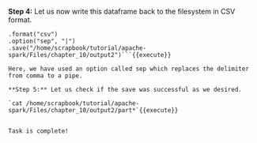 
**Step 4:** Let us now write this dataframe back to the filesystem in CSV format.

```dataNew.write
.format("csv")
.option("sep", "|")
.save("/home/scrapbook/tutorial/apache-spark/Files/chapter_10/output2")```{{execute}}

Here, we have used an option called sep which replaces the delimiter from comma to a pipe.

**Step 5:** Let us check if the save was successful as we desired.

`cat /home/scrapbook/tutorial/apache-spark/Files/chapter_10/output2/part*`{{execute}}


Task is complete!

